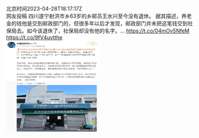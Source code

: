 北京时间2023-04-28T18:17:17Z<br>网友投稿
四川遂宁射洪市乡63岁的乡邮员王水兴至今没有退休。
据其描述，养老金的钱他是交到邮政部门的，但很多年以后才发现，邮政部门并未把这笔钱交到社保局去。如今该退休了，社保局却没有他的名字。… https://t.co/04mOv5NfeM https://t.co/9fV4uvtthe<br><img src='/temp/2023/1651893338507735041_0.jpg' width='250' height='250'><br>